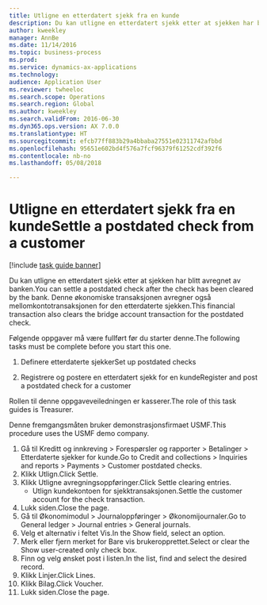 ```yaml
--- 
title: Utligne en etterdatert sjekk fra en kunde
description: Du kan utligne en etterdatert sjekk etter at sjekken har blitt avregnet av banken.
author: kweekley
manager: AnnBe
ms.date: 11/14/2016
ms.topic: business-process
ms.prod: 
ms.service: dynamics-ax-applications
ms.technology: 
audience: Application User
ms.reviewer: twheeloc
ms.search.scope: Operations
ms.search.region: Global
ms.author: kweekley
ms.search.validFrom: 2016-06-30
ms.dyn365.ops.version: AX 7.0.0
ms.translationtype: HT
ms.sourcegitcommit: efcb77ff883b29a4bbaba27551e02311742afbbd
ms.openlocfilehash: 95651e602bd4f576a7fcf96379f61252cdf392f6
ms.contentlocale: nb-no
ms.lasthandoff: 05/08/2018

---
```

# <a name="settle-a-postdated-check-from-a-customer"></a><span data-ttu-id="cafc0-103">Utligne en etterdatert sjekk fra en kunde</span><span class="sxs-lookup"><span data-stu-id="cafc0-103">Settle a postdated check from a customer</span></span>

[!include [task guide banner](../../includes/task-guide-banner.md)]

<span data-ttu-id="cafc0-104">Du kan utligne en etterdatert sjekk etter at sjekken har blitt avregnet av banken.</span><span class="sxs-lookup"><span data-stu-id="cafc0-104">You can settle a postdated check after the check has been cleared by the bank.</span></span> <span data-ttu-id="cafc0-105">Denne økonomiske transaksjonen avregner også mellomkontotransaksjonen for den etterdaterte sjekken.</span><span class="sxs-lookup"><span data-stu-id="cafc0-105">This financial transaction also clears the bridge account transaction for the postdated check.</span></span> 

<span data-ttu-id="cafc0-106">Følgende oppgaver må være fullført før du starter denne.</span><span class="sxs-lookup"><span data-stu-id="cafc0-106">The following tasks must be complete before you start this one.</span></span>

1) <span data-ttu-id="cafc0-107">Definere etterdaterte sjekker</span><span class="sxs-lookup"><span data-stu-id="cafc0-107">Set up postdated checks</span></span>

2) <span data-ttu-id="cafc0-108">Registrere og postere en etterdatert sjekk for en kunde</span><span class="sxs-lookup"><span data-stu-id="cafc0-108">Register and post a postdated check for a customer</span></span> 



<span data-ttu-id="cafc0-109">Rollen til denne oppgaveveiledningen er kasserer.</span><span class="sxs-lookup"><span data-stu-id="cafc0-109">The role of this task guides is Treasurer.</span></span>



<span data-ttu-id="cafc0-110">Denne fremgangsmåten bruker demonstrasjonsfirmaet USMF.</span><span class="sxs-lookup"><span data-stu-id="cafc0-110">This procedure uses the USMF demo company.</span></span>

1. <span data-ttu-id="cafc0-111">Gå til Kreditt og innkreving > Forespørsler og rapporter > Betalinger > Etterdaterte sjekker for kunde.</span><span class="sxs-lookup"><span data-stu-id="cafc0-111">Go to Credit and collections > Inquiries and reports > Payments > Customer postdated checks.</span></span>
2. <span data-ttu-id="cafc0-112">Klikk Utlign.</span><span class="sxs-lookup"><span data-stu-id="cafc0-112">Click Settle.</span></span>
3. <span data-ttu-id="cafc0-113">Klikk Utligne avregningsoppføringer.</span><span class="sxs-lookup"><span data-stu-id="cafc0-113">Click Settle clearing entries.</span></span>
    * <span data-ttu-id="cafc0-114">Utlign kundekontoen for sjekktransaksjonen.</span><span class="sxs-lookup"><span data-stu-id="cafc0-114">Settle the customer account for the check transaction.</span></span>  
4. <span data-ttu-id="cafc0-115">Lukk siden.</span><span class="sxs-lookup"><span data-stu-id="cafc0-115">Close the page.</span></span>
5. <span data-ttu-id="cafc0-116">Gå til Økonomimodul > Journaloppføringer > Økonomijournaler.</span><span class="sxs-lookup"><span data-stu-id="cafc0-116">Go to General ledger > Journal entries > General journals.</span></span>
6. <span data-ttu-id="cafc0-117">Velg et alternativ i feltet Vis.</span><span class="sxs-lookup"><span data-stu-id="cafc0-117">In the Show field, select an option.</span></span>
7. <span data-ttu-id="cafc0-118">Merk eller fjern merket for Bare vis brukeropprettet.</span><span class="sxs-lookup"><span data-stu-id="cafc0-118">Select or clear the Show user-created only check box.</span></span>
8. <span data-ttu-id="cafc0-119">Finn og velg ønsket post i listen.</span><span class="sxs-lookup"><span data-stu-id="cafc0-119">In the list, find and select the desired record.</span></span>
9. <span data-ttu-id="cafc0-120">Klikk Linjer.</span><span class="sxs-lookup"><span data-stu-id="cafc0-120">Click Lines.</span></span>
10. <span data-ttu-id="cafc0-121">Klikk Bilag.</span><span class="sxs-lookup"><span data-stu-id="cafc0-121">Click Voucher.</span></span>
11. <span data-ttu-id="cafc0-122">Lukk siden.</span><span class="sxs-lookup"><span data-stu-id="cafc0-122">Close the page.</span></span>


